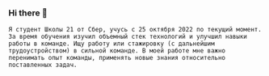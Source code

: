 ### Hi there 👋

`Я студент Школы 21 от Сбер, учусь с 25 октября 2022 по текущий момент.
За время обучения изучил объемный стек технологий и улучшил навыки работы в команде.
Ищу работу или стажировку (с дальнейшим трудоустройством) в сильной команде.
В моей работе мне важно перенимать опыт команды, применять новые знания относительно поставленных задач.`

<!--


**ivanview23/ivanview23** is a ✨ _special_ ✨ repository because its `README.md` (this file) appears on your GitHub profile.

Here are some ideas to get you started:

- 🔭 I’m currently working on ...
- 🌱 I’m currently learning ...
- 👯 I’m looking to collaborate on ...
- 🤔 I’m looking for help with ...
- 💬 Ask me about ...
- 📫 How to reach me: ...
- 😄 Pronouns: ...
- ⚡ Fun fact: ...
-->

